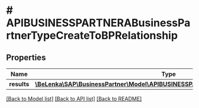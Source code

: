 # # APIBUSINESSPARTNERABusinessPartnerTypeCreateToBPRelationship

## Properties

Name | Type | Description | Notes
------------ | ------------- | ------------- | -------------
**results** | [**\BeLenka\SAP\BusinessPartner\Model\APIBUSINESSPARTNERABPRelationshipTypeCreate[]**](APIBUSINESSPARTNERABPRelationshipTypeCreate.md) |  | [optional]

[[Back to Model list]](../../README.md#models) [[Back to API list]](../../README.md#endpoints) [[Back to README]](../../README.md)
